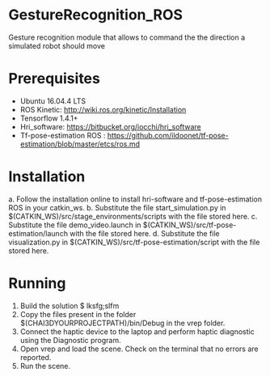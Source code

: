 # GestureRecognition_ROS
Gesture recognition module that allows to command the the direction a simulated robot should move


# Prerequisites 
  - Ubuntu 16.04.4 LTS
  - ROS Kinetic: http://wiki.ros.org/kinetic/Installation
  - Tensorflow 1.4.1+
  - Hri_software: https://bitbucket.org/iocchi/hri_software
  - Tf-pose-estimation ROS : https://github.com/ildoonet/tf-pose-estimation/blob/master/etcs/ros.md

# Installation
  a. Follow the installation online to install hri-software and tf-pose-estimation ROS in your catkin_ws. 
  b. Substitute the file start_simulation.py in $(CATKIN_WS)/src/stage_environments/scripts with the file stored here.
  c. Substitute the file demo_video.launch in $(CATKIN_WS)/src/tf-pose-estimation/launch with the file stored here.
  d. Substitute the file visualization.py in $(CATKIN_WS)/src/tf-pose-estimation/script with the file stored here.
    
# Running
1. Build the solution 
      $ lksfg;slfm
2. Copy the files present in the folder $(CHAI3DYOURPROJECTPATH)/bin/Debug in the vrep folder.
3. Connect the haptic device to the laptop and perform haptic diagnostic using the Diagnostic program. 
4. Open vrep and load the scene. Check on the terminal that no errors are reported. 
5. Run the scene. 
